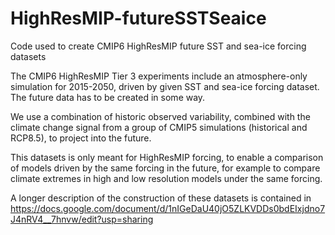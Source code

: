 # HighResMIP-futureSSTSeaice
Code used to create CMIP6 HighResMIP future SST and sea-ice forcing datasets

The CMIP6 HighResMIP Tier 3 experiments include an atmosphere-only simulation for 2015-2050, driven by given
SST and sea-ice forcing dataset. The future data has to be created in some way.

We use a combination of historic observed variability, combined with the climate change signal from a group of CMIP5
simulations (historical and RCP8.5), to project into the future.

This datasets is only meant for HighResMIP forcing, to enable a comparison of models driven by the same forcing in the future,
for example to compare climate extremes in high and low resolution models under the same forcing.

A longer description of the construction of these datasets is contained in
https://docs.google.com/document/d/1nIGeDaU40jO5ZLKVDDs0bdEIxjdno7J4nRV4__7hnvw/edit?usp=sharing
